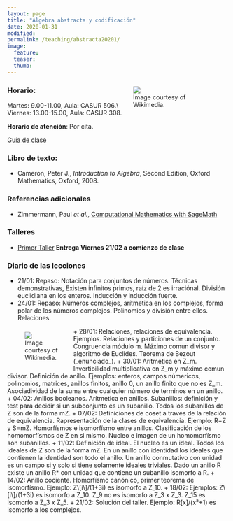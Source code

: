 ```yaml
---
layout: page
title: "Álgebra abstracta y codificación"
date: 2020-01-31
modified:
permalink: /teaching/abstracta20201/
image:
  feature:
  teaser:
  thumb:
---
```


<figure style="float: right; width:35%; margin-left:2%; margin-bottom:2%; margin-top:2%;">
<img src="../../images/Euclidean_Algorithm.svg" />
<figcaption>Image courtesy of Wikimedia.</figcaption>
</figure>

### Horario:
  Martes: 9.00-11.00, Aula: CASUR 506.\\
  Viernes: 13.00-15.00, Aula: CASUR 308.

**Horario de atención**:
Por cita.

[Guía de clase](../../files/abstracta20201.doc)

### Libro de texto:
+ Cameron, Peter J., _Introduction to Algebra_, Second Edition, Oxford Mathematics, Oxford, 2008.

### Referencias adicionales
+ Zimmermann, Paul _et al._, [Computational Mathematics with SageMath](http://dl.lateralis.org/public/sagebook/sagebook-ba6596d.pdf)

### Talleres
+ [Primer Taller](../../files/Taller1Abstracta.pdf) **Entrega Viernes 21/02 a comienzo de clase**

### Diario de las lecciones
+ 21/01: Repaso: Notación para conjuntos de números. Técnicas demonstrativas, Existen infinitos primos, raíz de 2 es irraciónal. División euclidiana en los enteros. Inducción y inducción fuerte.
+ 24/01: Repaso: Números complejos, arítmetica en los complejos, forma polar de los números complejos. Polinomios y división entre ellos. Relaciones.
<figure style="float: left; width:20%; margin-right:2%; margin-bottom:2%; margin-top:2%;">
<img src="../../images/Rubikcube.svg" />
<figcaption>Image courtesy of Wikimedia.</figcaption>
</figure>
+ 28/01: Relaciones, relaciones de equivalencia. Ejemplos. Relaciones y particiones de un conjunto. Congruencia módulo m. Máximo comun divisor y algoritmo de Euclides. Teorema de Bezout (_enunciado_).
+ 30/01: Arítmetica en Z_m. Invertibilidad multiplicativa en Z_m y máximo comun divisor. Definición de anillo. Ejemplos: enteros, campos númericos, polinomios, matrices, anillos finitos, anillo 0, un anillo finito que no es Z_m. Asociadividad de la suma entre cualquier número de terminos en un anillo.
+ 04/02: Anillos booleanos. Arítmetica en anillos. Subanillos: definición y test para decidir si un subconjunto es un subanillo. Todos los subanillos de Z son de la forma mZ.
+ 07/02: Definiciones de coset a través de la relación de equivalencia. Rapresentación de la clases de equivalencia. Ejemplo: R=Z y S=mZ. Homorfísmos e isomorfísmo entre anillos. Clasificación de los homomorfísmos de Z en si mismo. Nucleo e imagen de un homomorfísmo son subanillos.
+ 11/02: Definición de ideal. El nucleo es un ideal. Todos los ideales de Z son de la forma mZ. En un anillo con identidad los ideales que contienen la identidad son todo el anillo. Un anillo conmutativo con unidad es un campo si y solo si tiene solamente ideales triviales. Dado un anillo R existe un anillo R* con unidad que contiene un subanillo isomorfo a R.
+ 14/02: Anillo cociente. Homorfísmo canónico, primer teorema de isomorfísmo. Ejemplo: Z\[i\]/(1+3i) es isomorfo a Z_10.
+ 18/02: Ejemplos: Z\[i\]/(1+3i) es isomorfo a Z_10. Z_9 no es isomorfo a Z_3 x Z_3. Z_15 es isomorfo a Z_3 x Z_5.
+ 21/02: Solución del taller. Ejemplo: R[x]/(x²+1) es isomorfo a los complejos.
